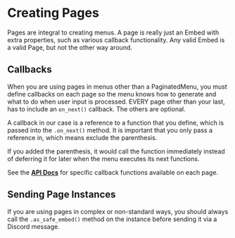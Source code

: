 # Creating Pages

Pages are integral to creating menus. A page is really just an Embed with extra properties, such as various callback functionality. Any valid Embed is a valid Page, but not the other way around.

## Callbacks

When you are using pages in menus other than a PaginatedMenu, you must define callbacks on each page so the menu knows how to generate and what to do when user input is processed. EVERY page other than your last, has to include an `on_next()` callback. The others are optional.

A callback in our case is a reference to a function that you define, which is passed into the `.on_next()` method. It is important that you only pass a reference in, which means exclude the parenthesis.

If you added the parenthesis, it would call the function immediately instead of deferring it for later when the menu executes its next functions.

See the **[API Docs](https://dpymenus.readthedocs.io/en/latest/)** for specific callback functions available on each page.

## Sending Page Instances

If you are using pages in complex or non-standard ways, you should always call the `.as_safe_embed()` method on the instance before sending it via a Discord message.
